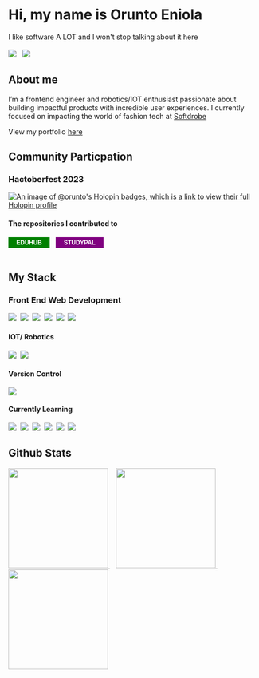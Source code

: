 # Hi, my name is Orunto Eniola
I like software A LOT and I won't stop talking about it here
\
\
[<img src='https://img.shields.io/badge/LinkedIn-0077B5?style=for-the-badge&logo=linkedin&logoColor=white'/>](https://www.linkedin.com/in/eniola-orunto-40b904179/)
&nbsp;
[<img src='https://img.shields.io/badge/dev.to-0A0A0A?style=for-the-badge&logo=devdotto&logoColor=white'/>](https://dev.to/orunto)&nbsp;

## About me
I’m a frontend engineer and robotics/IOT enthusiast passionate about building impactful products with incredible user experiences. I currently focused on impacting the world of fashion tech at [Softdrobe](https://softdrobe.com)

View my portfolio <a href="https://orunto-dot-dev.vercel.app">here</a>

## Community Particpation
### Hactoberfest 2023
[![An image of @orunto's Holopin badges, which is a link to view their full Holopin profile](https://holopin.me/orunto)](https://holopin.io/@orunto)

#### The repositories I contributed to

<a href="https://github.com/devvspaces/EduHub/graphs/contributors"><button style="padding: 4px 16px; font-size: 12px; font-weight: bold; text-transform: uppercase; background-color: green; color: white; border: none; cursor: pointer">EduHub</button></a>
&nbsp;
<a href="https://github.com/devvspaces/studypal/graphs/contributors"><button style="padding: 4px 16px; font-size: 12px; font-weight: bold; text-transform: uppercase; background-color: purple; color: white; border: none; cursor: pointer">Studypal</button></a>
<br>
<br>

## My Stack
### Front End Web Development
<img src='https://img.shields.io/badge/React-20232A?style=for-the-badge&logo=react&logoColor=61DAFB'/>&nbsp;
<img src='https://img.shields.io/badge/next.js-000000?style=for-the-badge&logo=nextdotjs&logoColor=white'/>&nbsp; 
<img src='https://img.shields.io/badge/Tailwind_CSS-38B2AC?style=for-the-badge&logo=tailwind-css&logoColor=white'/>&nbsp; 
<img src='https://img.shields.io/badge/Sass-CC6699?style=for-the-badge&logo=sass&logoColor=white'/>&nbsp; 
<img src='https://img.shields.io/badge/Framer-black?style=for-the-badge&logo=framer&logoColor=blue'/>&nbsp; 
<img src='https://img.shields.io/badge/Vite-B73BFE?style=for-the-badge&logo=vite&logoColor=FFD62E'/>&nbsp; 

#### IOT/ Robotics
<img src='https://img.shields.io/badge/Arduino-00979D?style=for-the-badge&logo=Arduino&logoColor=white'/>&nbsp; 
<img src='https://img.shields.io/badge/Lua-2C2D72?style=for-the-badge&logo=lua&logoColor=white'/>&nbsp; 

#### Version Control
<img src='https://img.shields.io/badge/GIT-E44C30?style=for-the-badge&logo=git&logoColor=white'/>

#### Currently Learning
<img src='https://img.shields.io/badge/Raspberry%20Pi-A22846?style=for-the-badge&logo=Raspberry%20Pi&logoColor=white'/>&nbsp; 
<img src='https://img.shields.io/badge/Java-ED8B00?style=for-the-badge&logo=java&logoColor=white'/>&nbsp; 
<img src='https://img.shields.io/badge/Node.js-339933?style=for-the-badge&logo=nodedotjs&logoColor=white'/>&nbsp; 
<img src='https://img.shields.io/badge/TypeScript-007ACC?style=for-the-badge&logo=typescript&logoColor=white'/>&nbsp; 
<img src='https://img.shields.io/badge/Vue.js-35495E?style=for-the-badge&logo=vuedotjs&logoColor=4FC08D'/>&nbsp; 
<img src='https://img.shields.io/badge/MySQL-005C84?style=for-the-badge&logo=mysql&logoColor=white'/>&nbsp; 

## Github Stats
  <a href="https://github.com/orunto/github-readme-stats">
    <img height=200 src="https://github-readme-stats-gamma-six-67.vercel.app/api?username=orunto&theme=vision-friendly-dark&show_icons=true" />
  </a>&nbsp&nbsp
  <a href="https://git.io/streak-stats">
    <img height=200 src="http://github-readme-streak-stats.herokuapp.com?user=orunto&theme=dark&background=000000" />
  </a>&nbsp&nbsp
  <a href="https://github.com/orunto/github-readme-stats">
    <img height=200 src="https://github-readme-stats-gamma-six-67.vercel.app/api/top-langs/?username=orunto&theme=vision-friendly-dark" />
  </a>









